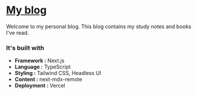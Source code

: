 # [My blog](https://uttamapaksa.me/)

Welcome to my personal blog. This blog contains my study notes and books I've read.

### It's built with
- **Framework :** Next.js  
- **Language :** TypeScript  
- **Styling :** Tailwind CSS, Headless UI
- **Content :** next-mdx-remote
- **Deployment :** Vercel